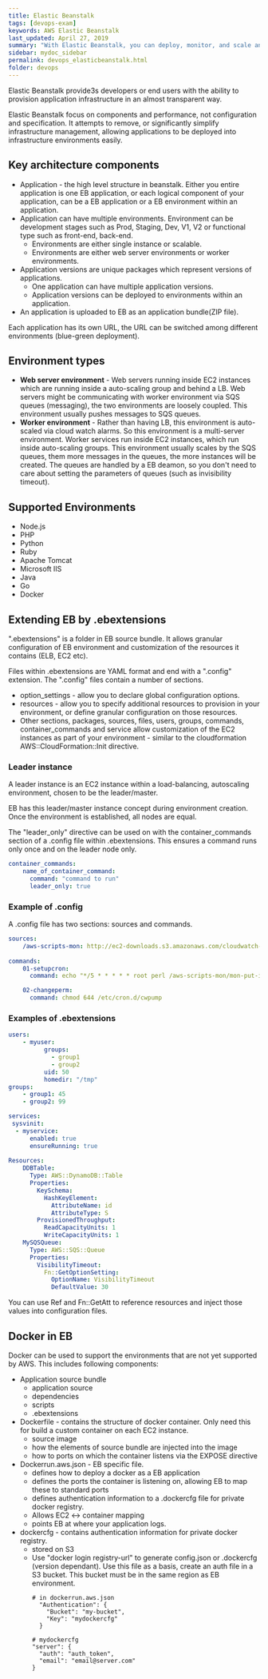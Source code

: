 ```yaml
---
title: Elastic Beanstalk
tags: [devops-exam]
keywords: AWS Elastic Beanstalk
last_updated: April 27, 2019
summary: "With Elastic Beanstalk, you can deploy, monitor, and scale and application quickly."
sidebar: mydoc_sidebar
permalink: devops_elasticbeanstalk.html
folder: devops
---
```


Elastic Beanstalk provide3s developers or end users with the ability to provision application 
infrastructure in an almost transparent way.

Elastic Beanstalk focus on components and performance, not configuration and specification. It
attempts to remove, or significantly simplify infrastructure management, allowing applications
to be deployed into infrastructure environments easily.

## Key architecture components
* Application - the high level structure in beanstalk. Either you entire application is one EB application, or 
    each logical component of your application, can be a EB application or a EB environment within an application.
* Application can have multiple environments. Environment can be development stages such as Prod, Staging, Dev, V1, V2 
    or functional type such as front-end, back-end.
    * Environments are either single instance or scalable.
    * Environments are either web server environments or worker environments.
* Application versions are unique packages which represent versions of applications. 
    * One application can have multiple application versions. 
    * Application versions can be deployed to environments within an application.
* An application is uploaded to EB as an application bundle(ZIP file).

Each application has its own URL, the URL can be switched among different environments (blue-green deployment). 

## Environment types
* **Web server environment** - Web servers running inside EC2 instances which are running inside a auto-scaling group and behind a LB. Web servers might 
be communicating with worker environment via SQS queues (messaging), the two environments are loosely coupled. This environment usually pushes messages to 
SQS queues.
* **Worker environment** - Rather than having LB, this environment is auto-scaled via cloud watch alarms. So this environment is a multi-server environment. 
Worker services run inside EC2 instances, which run inside auto-scaling groups. This environment usually scales by the SQS queues, them more messages in the 
queues, the more instances will be created. The queues are handled by a EB deamon, so you don't need to care about setting the parameters of queues (such as 
invisibility timeout). 

## Supported Environments
* Node.js
* PHP
* Python
* Ruby
* Apache Tomcat
* Microsoft IIS
* Java
* Go
* Docker

## Extending EB by .ebextensions
".ebextensions" is a folder in EB source bundle. It allows granular configuration of EB environment and customization of 
the resources it contains (ELB, EC2 etc). 

Files within .ebextensions are YAML format and end with a ".config" extension. The ".config" files contain a number of sections.
* option_settings - allow you to declare global configuration options. 
* resources - allow you to specify additional resources to provision in your environment, or define granular configuration on those 
    resources.
* Other sections, packages, sources, files, users, groups, commands, container_commands and service allow customization
    of the EC2 instances as part of your environment - similar to the cloudformation AWS::CloudFormation::Init
    directive.

### Leader instance
A leader instance is an EC2 instance within a load-balancing, autoscaling environment, chosen to be the leader/master.

EB has this leader/master instance concept during environment creation. Once the environment is established, all nodes are equal.

The "leader_only" directive can be used on with the container_commands section of a .config file within .ebextensions.
    This ensures a command runs only once and on the leader node only.
```yaml
container_commands:
    name_of_container_command:
      command: "command to run"
      leader_only: true
```

### Example of .config
A .config file has two sections: sources and commands.
```yaml
sources: 
    /aws-scripts-mon: http://ec2-downloads.s3.amazonaws.com/cloudwatch-samples/CloudWatchMonitoringScripts.zip
    
commands:
    01-setupcron:
      command: echo "*/5 * * * * * root perl /aws-scripts-mon/mon-put-instance-data.pl --mem-used > /dev/null" > /etc/cron.d/cwpump

    02-changeperm:
      command: chmod 644 /etc/cron.d/cwpump
```

### Examples of .ebextensions
```yaml
users:
    - myuser:
          groups:
            - group1
            - group2
          uid: 50
          homedir: "/tmp"
groups:
    - group1: 45
    - group2: 99
```

```yaml
services: 
 sysvinit:
  - myservice:
      enabled: true
      ensureRunning: true
      
Resources: 
    DDBTable:
      Type: AWS::DynamoDB::Table
      Properties:
        KeySchema:
          HashKeyElement:
            AttributeName: id
            AttributeType: S
        ProvisionedThroughput:
          ReadCapacityUnits: 1
          WriteCapacityUnits: 1
    MySQSQueue:
      Type: AWS::SQS::Queue
      Properties:
        VisibilityTimeout:
          Fn::GetOptionSetting:
            OptionName: VisibilityTimeout
            DefaultValue: 30
```
You can use Ref and Fn::GetAtt to reference resources and inject those values into configuration files. 

## Docker in EB
Docker can be used to support the environments that are not yet supported by AWS. This includes following components:
* Application source bundle
    * application source
    * dependencies
    * scripts
    * .ebextensions
* Dockerfile - contains the structure of docker container. Only need this for build a custom container on each EC2 instance.
    * source image
    * how the elements of source bundle are injected into the image
    * how to ports on which the container listens via the EXPOSE directive
* Dockerrun.aws.json - EB specific file. 
    * defines how to deploy a docker as a EB application
    * defines the ports the container is listening on, allowing EB to map these to standard ports
    * defines authentication information to a .dockercfg file for private docker registry.
    * Allows EC2 <-> container mapping
    * points EB at where your application logs.
* dockercfg - contains authentication information for private docker registry.
    * stored on S3
    * Use "docker login registry-url" to generate config.json or .dockercfg (version dependant). Use this file
        as a basis, create an auth file in a S3 bucket. This bucket must be in the same region as EB environment.
        ```text
        # in dockerrun.aws.json
          "Authentication": {
            "Bucket": "my-bucket",
            "Key": "mydockercfg"
          }

        # mydockercfg
        "server": {
          "auth": "auth_token",
          "email": "email@server.com"
        }
        ```    